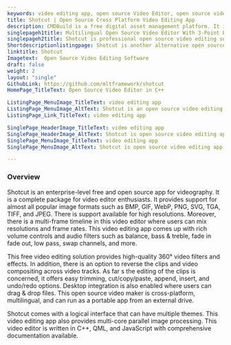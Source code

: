 ```yaml
---
keywords: video editing app, open source Video Editor, open source video editing software, app for videography, open source video maker
title: Shotcut | Open Source Cross Platform Video Editing App
description: CMDBuild is a free digital asset management platform. It is built on top of enterprise architecture with features such as a visual graph, DB modeling, and more.
singlepageh1title: Multilingual Open Source Video Editor With 3-Point Editing
singlepageh2title: Shotcut is professional open source video editing software . It offers powerful features such as 4K resolutions, volume control, video filters, 3-point editing.
Shortdescriptionlistingpage: Shotcut is another alternative open source video trimmer. It provides support for popular video/audio/image formats along with many other features such as 3-point editing, and more.
linktitle: Shotcut
Imagetext:  Open Source Video Editing Software
draft: false
weight: 2
layout: "single"
GithubLink: https://github.com/mltframework/shotcut
HomePage_TitleText: Open Source Video Editor in C++

ListingPage_MenuImage_TitleText: video editing app
ListingPage_MenuImage_AltText: Shotcut is an open source video editing app
ListingPage_Link_TitleText: video editing app

SinglePage_HeaderImage_TitleText: video editing app
SinglePage_HeaderImage_AltText: Shotcut is open source video editing app
SinglePage_MenuImage_TitleText: video editing app
SinglePage_MenuImage_AltText: Shotcut is open source video editing app

---
```

### **Overview**

Shotcut is an enterprise-level free and open source app for videography. It is a complete package for video editor enthusiasts. It provides support for almost all popular image formats such as BMP, GIF, WebP, PNG, SVG, TGA, TIFF, and JPEG. There is support available for high resolutions. Moreover, there is a multi-frame timeline in this video editor where users can mix resolutions and frame rates. This video editing app comes up with rich volume controls and audio filters such as balance, bass & treble, fade in fade out, low pass, swap channels, and more.

This free video editing solution provides high-quality 360° video filters and effects. In addition, there is an option to reverse the clips and video compositing across video tracks. As far s the editing of the clips is concerned, it offers easy trimming, cut/copy/paste, append, insert, and undo/redo options. Desktop integration is also enabled where users can drag & drop files. This open source video maker is cross-platform, multilingual, and can run as a portable app from an external drive.

Shotcut comes with a logical interface that can have multiple themes. This video editing app also provides multi-core parallel image processing. This video editor is written in C++, QML, and JavaScript with comprehensive documentation available.

<a class="anchor" id="requirements" name="requirements" style="font-size: 12.16px;"></a>
